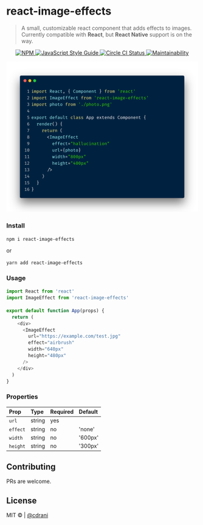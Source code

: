 # react-image-effects

> A small, customizable react component that adds effects to images. Currently compatible with **React**, but **React Native** support is on the way.

<p align="center">
  <a href="https://www.npmjs.com/package/react-image-effects">
    <img alt= "NPM" src="https://img.shields.io/npm/v/react-image-effects.svg">
  </a>
  <a href="https://standardjs.com">
    <img alt="JavaScript Style Guide" src="https://img.shields.io/badge/code_style-standard-brightgreen.svg">
  </a>
  <a href="https://circleci.com/gh/gokcan/react-shimmer">
    <img alt="Circle CI Status" src="https://circleci.com/gh/cdrani/react-image-effects.svg?style=shield">
  </a>
  <a href="https://codeclimate.com/github/cdrani/react-image-effects/maintainability">
    <img alt= "Maintainability" src="https://api.codeclimate.com/v1/badges/6121d4eb6cc7b8708c42/maintainability">
  </a>
</p>

<p align="center">
  <img src="react-image-effects.png">
</p>

### Install

`npm i react-image-effects`

or

`yarn add react-image-effects`

### Usage

```js
import React from 'react'
import ImageEffect from 'react-image-effects'

export default function App(props) {
  return (
    <div>
      <ImageEffect
        url="https://example.com/test.jpg"
        effect="airbrush"
        width="640px"
        height="480px"
      />
    </div>
  )
}
```

### Properties

| Prop     | Type   | Required | Default |
| :------- | :----- | :------- | :------ |
| `url`    | string | yes      |         |
| `effect` | string | no       | 'none'  |  |
| `width`  | string | no       | '600px' |  |
| `height` | string | no       | '300px' |

## Contributing

PRs are welcome.

## License

MIT &copy; | [@cdrani](https://github.com/cdrani)

